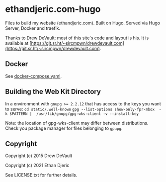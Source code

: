# ethandjeric.com-hugo

Files to build my website (ethandjeric.com). Built on Hugo. Served via Hugo Server, Docker and traefik. 

Thanks to Drew DeVault; most of this site's code and layout is his. It is available at [https://git.sr.ht/~sircmpwn/drewdevault.com](https://git.sr.ht/~sircmpwn/drewdevault.com). 

## Docker

See [docker-compose.yaml](docker-compose.yaml). 

## Building the Web Kit Directory 

In a environment with `gnupg >= 2.2.12` that has access to the keys you want to serve:
  `cd static/.well-known`
  `gpg --list-options show-only-fpr-mbox  -k $PATTERN |  /usr/lib/gnupg/gpg-wks-client -v --install-key` 
  
Note: the location of gpg-wks-client may differ between distributions. Check you package manager for files belonging to `gpupg`. 


## Copyright 
Copyright (c) 2015 Drew DeVault

Copyright (c) 2021 Ethan Djeric 
    
See LICENSE.txt for further details. 














# 








